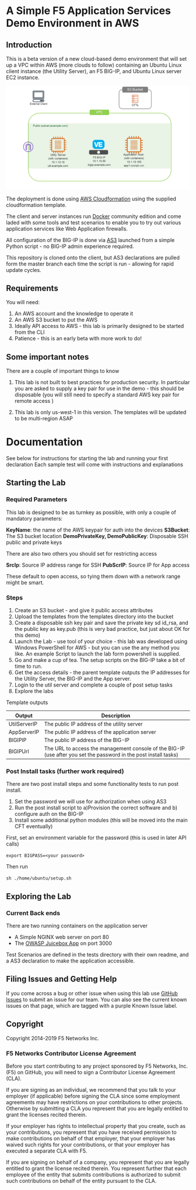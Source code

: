 # A Simple F5 Application Services Demo Environment in AWS


## Introduction

This is a beta version of a new cloud-based demo environment that will set up a VPC within AWS (more clouds to follow) containing an Ubuntu Linux client instance (the Utility Server), an F5 BIG-IP, and Ubuntu Linux server EC2 instance. 

![alt text](https://github.com/RuncibleSpoon/F5AppSvcDemo/raw/master/images/lab.png "lab layout" )

The deployment is done using [AWS Cloudformation](https://aws.amazon.com/cloudformation/) using the supplied cloudformation template. 

The client and server instances run [Docker](https://www.docker.com/) community edition and come laded with some tools and test scenarios to enable you to try out various application services like Web Application firewalls.  

All configuration of the BIG-IP is done via [AS3](http://clouddocs.f5.com/products/extensions/f5-appsvcs-extension/latest/) launched from a simple Python script - no BIG-IP admin experience  required.

This repository is cloned onto the client, but AS3 declarations are pulled form the master branch each time the script is run - allowing for rapid update cycles. 



## Requirements 

You will need: 

1) An AWS account and the knowledge to operate it 
2) An AWS S3 bucket to put the AWS 
3) Ideally API access to AWS - this lab is primarily designed to be started from the CLI
4) Patience - this is an early beta with more work to do!

## Some important notes 

There are a couple of important things to know

1) This lab is not built to best practices for production security. In particular you are asked to supply a key pair for use in the demo - this should be disposable (you will still need to specify a standard AWS key pair for remote access )

2) This lab is only us-west-1 in this version. The templates will be updated to be multi-region ASAP


# Documentation #

See below for instructions for starting the lab and running your first declaration
Each sample test will come with instructions and explanations

## Starting the Lab ##


### Required Parameters 

This lab is designed to be as turnkey as possible, with only a couple of mandatory parameters:

**KeyName**: the name of the AWS keypair for auth into the devices
**S3Bucket**: The S3 bucket location
**DemoPrivateKey, DemoPublicKey**: Disposable SSH public and private keys

There are also two others you should set for restricting access

**SrcIp**:  Source IP address range for SSH
**PubScrIP**:  Source IP for App access

These default to open access, so tying them down with a network range might be smart. 

### Steps

1) Create an S3 bucket - and give it public access attributes 
2) Upload the templates from the templates directory into the bucket
3) Create a disposable ssh key pair and  save the private key sd id_rsa, and the public key as key.pub (this is very bad practice, but just about OK for this demo)
4) Launch the Lab - use tool of your choice - this lab was developed using Windows PowerShell for AWS - but you can use the any method you like. An example Script to launch the lab form powershell is supplied.
5) Go and make a cup of tea. The setup scripts on the BIG-IP take a bit of time to run.
6) Get the access details - the parent template outputs the IP addresses for the Utility Server, the BIG-IP and the App server.
7) Login to the util server and complete a couple of post setup tasks 
8) Explore the labs

Template outputs 

Output | Description
------- | --------------------------------------------------
UtilServerIP | The public IP address of the utility server
AppServerIP | The public IP address of the application server
BIGIPIP | The public IP address of the BIG-IP 
BIGIPUrl  | The URL to access the management console of the BIG-IP (use after you set the password in the post install tasks)

### Post  Install tasks (further work required)


There are two post install steps and some functionality tests to run post install.

1) Set the password we will use for authorization when using AS3
2) Run the post install script to a)Provision the correct software and  b) configure auth on the BIG-IP
3) Install some additional python modules (this will be moved into the main CFT eventually)

First, set an environment variable for the password (this is used in later API calls)

`export BIGPASS=<your password>`

Then run

`sh ./home/ubuntu/setup.sh`

## Exploring the Lab

### Current Back ends 

There are two running containers on the application server

* A Simple NGINX web server on port 80
* The [OWASP Juicebox App](https://www.owasp.org/index.php/OWASP_Juice_Shop_Project) on port 3000

Test Scenarios are defined in the tests directory with their own readme, and a AS3 declaration to make the application accessible. 





## Filing Issues and Getting Help
If you come across a bug or other issue when using this lab use [GitHub Issues](https://github.com/RuncibleSpoon/F5AppSvcDemo/issues) to submit an issue for our team.  You can also see the current known issues on that page, which are tagged with a purple Known Issue label.  




## Copyright

Copyright 2014-2019 F5 Networks Inc.


### F5 Networks Contributor License Agreement

Before you start contributing to any project sponsored by F5 Networks, Inc. (F5) on GitHub, you will need to sign a Contributor License Agreement (CLA).  

If you are signing as an individual, we recommend that you talk to your employer (if applicable) before signing the CLA since some employment agreements may have restrictions on your contributions to other projects. Otherwise by submitting a CLA you represent that you are legally entitled to grant the licenses recited therein.  

If your employer has rights to intellectual property that you create, such as your contributions, you represent that you have received permission to make contributions on behalf of that employer, that your employer has waived such rights for your contributions, or that your employer has executed a separate CLA with F5.   

If you are signing on behalf of a company, you represent that you are legally entitled to grant the license recited therein. You represent further that each employee of the entity that submits contributions is authorized to submit such contributions on behalf of the entity pursuant to the CLA. 


